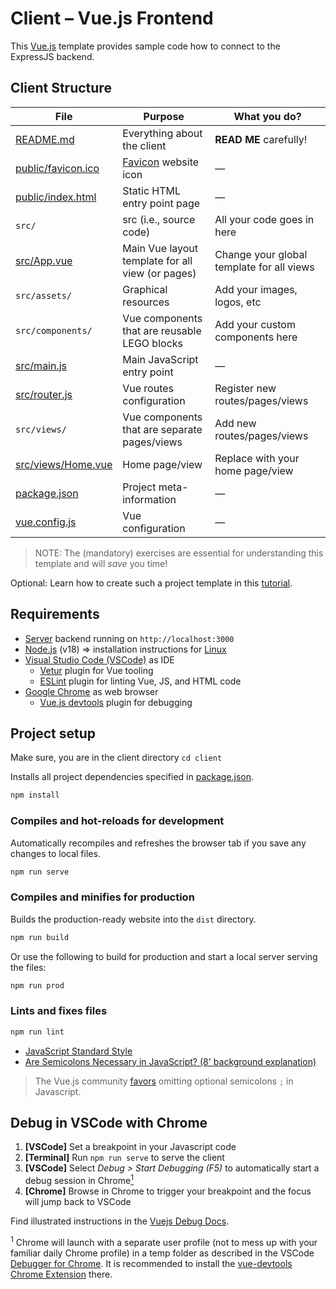 # Client – Vue.js Frontend

This [Vue.js](https://vuejs.org/) template provides sample code how to connect to the ExpressJS backend.

## Client Structure

| File                                     | Purpose                                                       | What you do?                              |
| ---------------------------------------- | ------------------------------------------------------------- | ----------------------------------------- |
| [README.md](./README.md)                 | Everything about the client                                   | **READ ME** carefully!                    |
| [public/favicon.ico](public/favicon.ico) | [Favicon](https://en.wikipedia.org/wiki/Favicon) website icon | —                                         |
| [public/index.html](public/index.html)   | Static HTML entry point page                                  | —                                         |
| `src/`                                   | src (i.e., source code)                                       | All your code goes in here                |
| [src/App.vue](src/App.vue)               | Main Vue layout template for all view (or pages)              | Change your global template for all views |
| `src/assets/`                            | Graphical resources                                           | Add your images, logos, etc               |
| `src/components/`                        | Vue components that are reusable LEGO blocks                  | Add your custom components here           |
| [src/main.js](src/main.js)               | Main JavaScript entry point                                   | —                                         |
| [src/router.js](src/router.js)           | Vue routes configuration                                      | Register new routes/pages/views           |
| `src/views/`                             | Vue components that are separate pages/views                  | Add new routes/pages/views                |
| [src/views/Home.vue](src/views/Home.vue) | Home page/view                                                | Replace with your home page/view          |
| [package.json](package.json)             | Project meta-information                                      | —                                         |
| [vue.config.js](vue.config.js)           | Vue configuration                                             | —                                         |

> NOTE: The (mandatory) exercises are essential for understanding this template and will _save_ you time!

Optional: Learn how to create such a project template in this [tutorial](https://www.vuemastery.com/courses/real-world-vue-js/vue-cli).

## Requirements

- [Server](../server/README.md) backend running on `http://localhost:3000`
- [Node.js](https://nodejs.org/en/download/) (v18) => installation instructions for [Linux](https://github.com/nodesource/distributions)
- [Visual Studio Code (VSCode)](https://code.visualstudio.com/) as IDE
  - [Vetur](https://marketplace.visualstudio.com/items?itemName=octref.vetur) plugin for Vue tooling
  - [ESLint](https://marketplace.visualstudio.com/items?itemName=dbaeumer.vscode-eslint) plugin for linting Vue, JS, and HTML code
- [Google Chrome](https://www.google.com/chrome/) as web browser
  - [Vue.js devtools](https://chrome.google.com/webstore/detail/vuejs-devtools/nhdogjmejiglipccpnnnanhbledajbpd?hl=en) plugin for debugging

## Project setup

Make sure, you are in the client directory `cd client`

Installs all project dependencies specified in [package.json](./package.json).

```sh
npm install
```

### Compiles and hot-reloads for development

Automatically recompiles and refreshes the browser tab if you save any changes to local files.

```sh
npm run serve
```

### Compiles and minifies for production

Builds the production-ready website into the `dist` directory.

```sh
npm run build
```

Or use the following to build for production and start a local
server serving the files:

```sh
npm run prod
```

### Lints and fixes files

```sh
npm run lint
```

- [JavaScript Standard Style](https://standardjs.com/rules-en.html)
- [Are Semicolons Necessary in JavaScript? (8' background explanation)](https://youtu.be/gsfbh17Ax9I)

> The Vue.js community [favors](https://forum.vuejs.org/t/semicolon-less-code-my-thoughts/4229) omitting optional semicolons `;` in Javascript.

## Debug in VSCode with Chrome

1. **[VSCode]** Set a breakpoint in your Javascript code
2. **[Terminal]** Run `npm run serve` to serve the client
3. **[VSCode]** Select _Debug > Start Debugging (F5)_ to automatically start a debug session in Chrome[<sup>1</sup>](#1)
4. **[Chrome]** Browse in Chrome to trigger your breakpoint and the focus will jump back to VSCode

Find illustrated instructions in the [Vuejs Debug Docs](https://vuejs.org/v2/cookbook/debugging-in-vscode.html).

<a class="anchor" id="1"><sup>1</sup></a> Chrome will launch with a separate user profile (not to mess up with your familiar daily Chrome profile) in a temp folder as described in the VSCode [Debugger for Chrome](https://marketplace.visualstudio.com/items?itemName=msjsdiag.debugger-for-chrome). It is recommended to install the [vue-devtools](https://github.com/vuejs/vue-devtools) [Chrome Extension](https://chrome.google.com/webstore/detail/vuejs-devtools/nhdogjmejiglipccpnnnanhbledajbpd) there.
